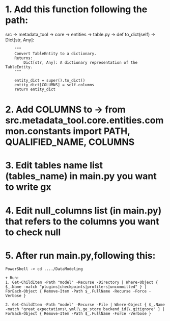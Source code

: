 # 1. Add this function following the path:
src -> metadata_tool -> core -> entities -> table.py ->
def to_dict(self) -> Dict[str, Any]:

        """
        Convert TableEntity to a dictionary.
        Returns:
            Dict[str, Any]: A dictionary representation of the TableEntity.
        """
        
        entity_dict = super().to_dict()
        entity_dict[COLUMNS] = self.columns
        return entity_dict
        
# 2. Add COLUMNS to -> from src.metadata_tool.core.entities.common.constants import PATH, QUALIFIED_NAME, COLUMNS

# 3. Edit tables name list (tables_name) in main.py you want to write gx

# 4. Edit null_columns list (in main.py) that refers to the columns you want to check null

# 5. After run main.py,following this:

    PowerShell -> cd ..../DataModeling
    
    + Run:
    1. Get-ChildItem -Path "model" -Recurse -Directory | Where-Object { $_.Name -match "plugins|checkpoints|profilers|uncommitted" } | ForEach-Object { Remove-Item -Path $_.FullName -Recurse -Force -Verbose }
    
    2. Get-ChildItem -Path "model" -Recurse -File | Where-Object { $_.Name -match "great_expectations\.yml|\.ge_store_backend_id|\.gitignore" } | ForEach-Object { Remove-Item -Path $_.FullName -Force -Verbose }
